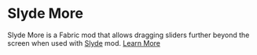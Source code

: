 # Slyde More
Slyde More is a Fabric mod that allows dragging sliders further beyond the screen when used with [Slyde](https://modrinth.com/mod/slyde) mod. [Learn More](https://modrinth.com/mod/slyde-more)
